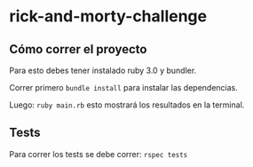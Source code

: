 # rick-and-morty-challenge

## Cómo correr el proyecto

Para esto debes tener instalado ruby 3.0 y bundler.

Correr primero `bundle install` para instalar las dependencias.

Luego: `ruby main.rb` esto mostrará los resultados en la terminal.

## Tests

Para correr los tests se debe correr: `rspec tests`